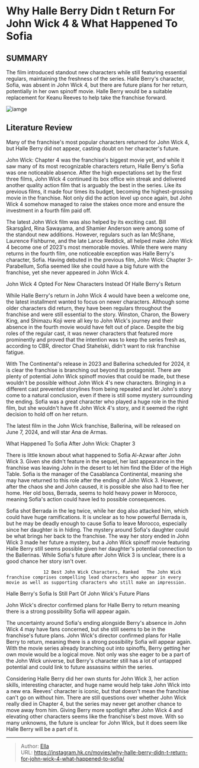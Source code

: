 # Why Halle Berry Didn t Return For John Wick 4 &amp; What Happened To Sofia


## SUMMARY 



  The film introduced standout new characters while still featuring essential regulars, maintaining the freshness of the series.   Halle Berry&#39;s character, Sofia, was absent in John Wick 4, but there are future plans for her return, potentially in her own spinoff movie.   Halle Berry would be a suitable replacement for Keanu Reeves to help take the franchise forward.  

![iamge](https://static1.srcdn.com/wordpress/wp-content/uploads/2024/01/keanu-reeves-and-halle-berry-in-john-wick.jpg)

## Literature Review

Many of the franchise&#39;s most popular characters returned for John Wick 4, but Halle Berry did not appear, casting doubt on her character&#39;s future.




John Wick: Chapter 4 was the franchise&#39;s biggest movie yet, and while it saw many of its most recognizable characters return, Halle Berry&#39;s Sofia was one noticeable absence. After the high expectations set by the first three films, John Wick 4 continued its box office win streak and delivered another quality action film that is arguably the best in the series. Like its previous films, it made four times its budget, becoming the highest-grossing movie in the franchise. Not only did the action level up once again, but John Wick 4 somehow managed to raise the stakes once more and ensure the investment in a fourth film paid off.




The latest John Wick film was also helped by its exciting cast. Bill Skarsgård, Rina Sawayama, and Shamier Anderson were among some of the standout new additions. However, regulars such as Ian McShane, Laurence Fishburne, and the late Lance Reddick, all helped make John Wick 4 become one of 2023&#39;s most memorable movies. While there were many returns in the fourth film, one noticeable exception was Halle Berry&#39;s character, Sofia. Having debuted in the previous film, John Wick: Chapter 3- Parabellum, Sofia seemed like she could have a big future with the franchise, yet she never appeared in John Wick 4.


 John Wick 4 Opted For New Characters Instead Of Halle Berry&#39;s Return 
         

While Halle Berry&#39;s return in John Wick 4 would have been a welcome one, the latest installment wanted to focus on newer characters. Although some older characters did return, they have been regulars throughout the franchise and were still essential to the story. Winston, Charon, the Bowery King, and Shimazu Koji were all key to John Wick&#39;s journey and their absence in the fourth movie would have felt out of place. Despite the big roles of the regular cast, it was newer characters that featured more prominently and proved that the intention was to keep the series fresh as, according to CBR, director Chad Stahelski, didn&#39;t want to risk franchise fatigue.




With The Continental&#39;s release in 2023 and Ballerina scheduled for 2024, it is clear the franchise is branching out beyond its protagonist. There are plenty of potential John Wick spinoff movies that could be made, but these wouldn&#39;t be possible without John Wick 4&#39;s new characters. Bringing in a different cast prevented storylines from being repeated and let John&#39;s story come to a natural conclusion, even if there is still some mystery surrounding the ending. Sofia was a great character who played a huge role in the third film, but she wouldn&#39;t have fit John Wick 4&#39;s story, and it seemed the right decision to hold off on her return.



The latest film in the John Wick franchise, Ballerina, will be released on June 7, 2024, and will star Ana de Armas.






 What Happened To Sofia After John Wick: Chapter 3 
          




There is little known about what happened to Sofia Al-Azwar after John Wick 3. Given she didn&#39;t feature in the sequel, her last appearance in the franchise was leaving John in the desert to let him find the Elder of the High Table. Sofia is the manager of the Casablanca Continental, meaning she may have returned to this role after the ending of John Wick 3. However, after the chaos she and John caused, it is possible she also had to flee her home. Her old boss, Berrada, seems to hold heavy power in Morocco, meaning Sofia&#39;s action could have led to possible consequences.

Sofia shot Berrada in the leg twice, while her dog also attacked him, which could have huge ramifications. It is unclear as to how powerful Berrada is, but he may be deadly enough to cause Sofia to leave Morocco, especially since her daughter is in hiding. The mystery around Sofia&#39;s daughter could be what brings her back to the franchise. The way her story ended in John Wick 3 made her future a mystery, but a John Wick spinoff movie featuring Halle Berry still seems possible given her daughter&#39;s potential connection to the Ballerinas. While Sofia&#39;s future after John Wick 3 is unclear, there is a good chance her story isn&#39;t over.




                  12 Best John Wick Characters, Ranked   The John Wick franchise comprises compelling lead characters who appear in every movie as well as supporting characters who still make an impression.   



 Halle Berry&#39;s Sofia Is Still Part Of John Wick&#39;s Future Plans 
          



John Wick&#39;s director confirmed plans for Halle Berry to return meaning there is a strong possibility Sofia will appear again.




The uncertainty around Sofia&#39;s ending alongside Berry&#39;s absence in John Wick 4 may have fans concerned, but she still seems to be in the franchise&#39;s future plans. John Wick&#39;s director confirmed plans for Halle Berry to return, meaning there is a strong possibility Sofia will appear again. With the movie series already branching out into spinoffs, Berry getting her own movie would be a logical move. Not only was she eager to be a part of the John Wick universe, but Berry&#39;s character still has a lot of untapped potential and could link to future assassins within the series.




Considering Halle Berry did her own stunts for John Wick 3, her action skills, interesting character, and huge name would help take John Wick into a new era. Reeves&#39; character is iconic, but that doesn&#39;t mean the franchise can&#39;t go on without him. There are still questions over whether John Wick really died in Chapter 4, but the series may never get another chance to move away from him. Giving Berry more spotlight after John Wick 4 and elevating other characters seems like the franchise&#39;s best move. With so many unknowns, the future is unclear for John Wick, but it does seem like Halle Berry will be a part of it.



---

> Author: [Ella](https://instagram.hk.cn/)  
> URL: https://instagram.hk.cn/movies/why-halle-berry-didn-t-return-for-john-wick-4-what-happened-to-sofia/  

